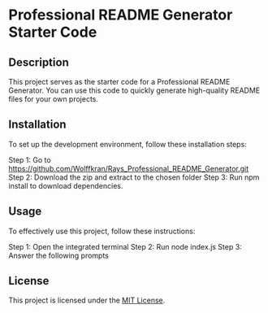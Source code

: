 # Professional README Generator Starter Code

## Description

This project serves as the starter code for a Professional README Generator. You can use this code to quickly generate high-quality README files for your own projects.

## Installation
To set up the development environment, follow these installation steps:

Step 1: Go to https://github.com/Wolffkran/Rays_Professional_README_Generator.git
Step 2: Download the zip and extract to the chosen folder
Step 3: Run npm install to download dependencies.

## Usage
To effectively use this project, follow these instructions:

Step 1: Open the integrated terminal
Step 2: Run node index.js
Step 3: Answer the following prompts

## License

This project is licensed under the [MIT License](https://opensource.org/licenses/MIT).

